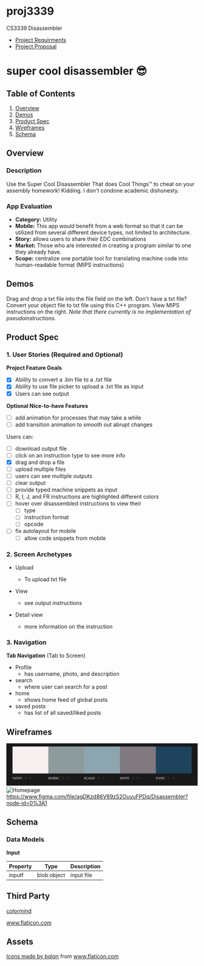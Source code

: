 # proj3339
CS3339 Disassembler

- [Project Requirments](https://git.txstate.edu/sts100/proj3339/blob/master/files/project_description.pdf)
- [Project Proposal](https://git.txstate.edu/sts100/proj3339/blob/master/files/CS3339-Project-Proposal.pdf)

# super cool disassembler 😎

## Table of Contents
1. [Overview](#Overview)
2. [Demos](#Demos)
3. [Product Spec](#Product-Spec)
4. [Wireframes](#Wireframes)
5. [Schema](#Schema)

## Overview
### Description
Use the Super Cool Disassembler That does Cool Things™ to cheat on your assembly homework! Kidding. I don't condone academic dishonesty.

### App Evaluation
- **Category:** Utility
- **Mobile:** This app would benefit from a web format so that it can be utilized from several different device types, not limited to architecture.
- **Story:** allows users to share their EDC combinations
- **Market:** Those who are interested in creating a program similar to one they already have.
- **Scope:** centralize one portable tool for translating machine code into human-readable format (MIPS instructions) 

## Demos
Drag and drop a txt file into the file field on the left. Don't have a txt file? Convert your object file to txt file using this C++ program. View MIPS instructions on the right. *Note that there currently is no implementation of pseudoinstructions.*

## Product Spec

### 1. User Stories (Required and Optional)

**Project Feature Goals**

- [x] Ability to convert a .bin file to a .txt file
- [x] Ability to use file picker to upload a .txt file as input
- [x] Users can see output

**Optional Nice-to-have Features**
- [ ] add animation for processes that may take a while
- [ ] add transition animation to smooth out abrupt changes

Users can: 
- [ ] download output file
- [ ] click on an instruction type to see more info
- [x] drag and drop a file
- [ ] upload multiple files
- [ ] users can see multiple outputs
- [ ] clear output
- [ ] provide typed machine snippets as input
- [ ] R, I, J, and FR instructions are highlighted different colors
- [ ] hover over disassembled instructions to view their 
  - [ ] type 
  - [ ] instruction format
  - [ ] opcode
- [ ] fix autolayout for mobile 
  - [ ] allow code snippets from mobile

### 2. Screen Archetypes

* Upload
   * To upload txt file
 
* View
   * see output instructions

* Detail view
    * more information on the instruction

### 3. Navigation

**Tab Navigation** (Tab to Screen)

* Profile
    * has username, photo, and description 
* search
    * where user can search for a post
* home
    * shows home feed of global posts 
* saved posts 
    * has list of all saved/liked posts
 
## Wireframes
![Color way](https://github.com/jsaide20/disassembler.github.io/blob/main/files/media/color_scheme.PNG)
![Homepage](https://github.com/jsaide20/proj3339/blob/master/files/media/homepage.png)
https://www.figma.com/file/agDKzd86V69z52OuyuFPDq/Disassembler?node-id=0%3A1

## Schema
### Data Models
**Input**

Property | Type | Description | 
|---|---|---|
inputf | blob object | input file | 


## Third Party

[colormind](http://colormind.io/)
<div><a href="https://www.flaticon.com/" title="Flaticon">www.flaticon.com</a></div>

## **Assets**
<div><a href="https://www.flaticon.com/authors/bqlqn" title="Colormind"></div>
<div>Icons made by <a href="https://www.flaticon.com/authors/bqlqn" title="bqlqn">bqlqn</a> from <a href="https://www.flaticon.com/" title="Flaticon">www.flaticon.com</a></div>
